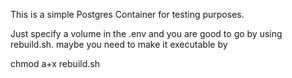 This is a simple Postgres Container for testing purposes.

Just specify a volume in the .env and you are good to go by using rebuild.sh. maybe you need to make it executable by

chmod a+x rebuild.sh

